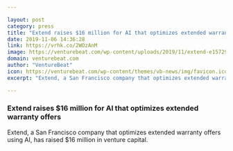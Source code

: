 ```yaml
---

layout: post
category: press
title: "Extend raises $16 million for AI that optimizes extended warranty offers"
date: 2019-11-06 14:36:28
link: https://vrhk.co/2WOzAnM
image: https://venturebeat.com/wp-content/uploads/2019/11/extend-e1572931245725.png?w=1200&strip=all
domain: venturebeat.com
author: "VentureBeat"
icon: https://venturebeat.com/wp-content/themes/vb-news/img/favicon.ico
excerpt: "Extend, a San Francisco company that optimizes extended warranty offers using AI, has raised $16 million in venture capital."

---
```


### Extend raises $16 million for AI that optimizes extended warranty offers

Extend, a San Francisco company that optimizes extended warranty offers using AI, has raised $16 million in venture capital.